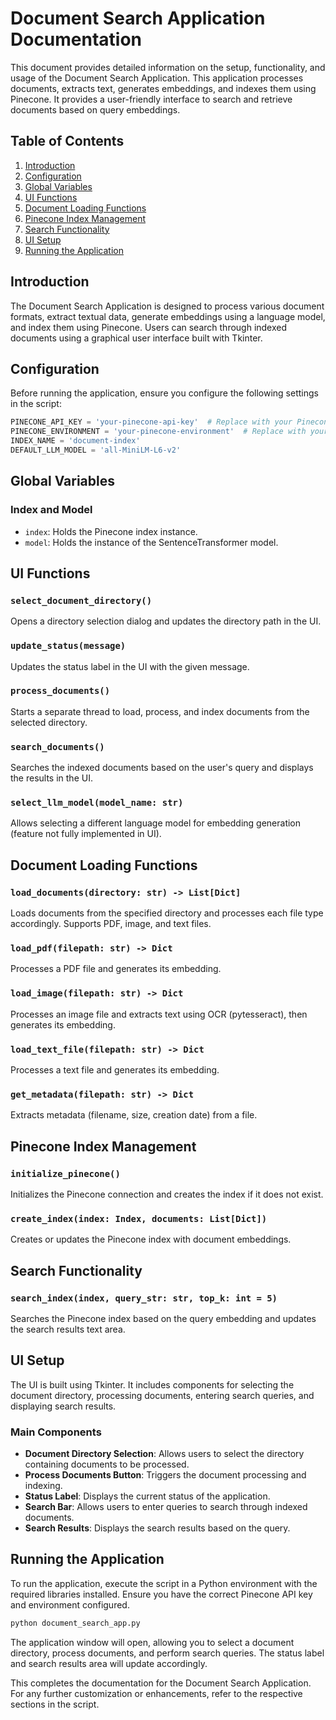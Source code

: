 # Document Search Application Documentation

This document provides detailed information on the setup, functionality, and usage of the Document Search Application. This application processes documents, extracts text, generates embeddings, and indexes them using Pinecone. It provides a user-friendly interface to search and retrieve documents based on query embeddings.

## Table of Contents
1. [Introduction](#introduction)
2. [Configuration](#configuration)
3. [Global Variables](#global-variables)
4. [UI Functions](#ui-functions)
5. [Document Loading Functions](#document-loading-functions)
6. [Pinecone Index Management](#pinecone-index-management)
7. [Search Functionality](#search-functionality)
8. [UI Setup](#ui-setup)
9. [Running the Application](#running-the-application)

## Introduction

The Document Search Application is designed to process various document formats, extract textual data, generate embeddings using a language model, and index them using Pinecone. Users can search through indexed documents using a graphical user interface built with Tkinter.

## Configuration

Before running the application, ensure you configure the following settings in the script:

```python
PINECONE_API_KEY = 'your-pinecone-api-key'  # Replace with your Pinecone API key
PINECONE_ENVIRONMENT = 'your-pinecone-environment'  # Replace with your Pinecone environment
INDEX_NAME = 'document-index'
DEFAULT_LLM_MODEL = 'all-MiniLM-L6-v2'
```

## Global Variables

### Index and Model

- `index`: Holds the Pinecone index instance.
- `model`: Holds the instance of the SentenceTransformer model.

## UI Functions

### `select_document_directory()`

Opens a directory selection dialog and updates the directory path in the UI.

### `update_status(message)`

Updates the status label in the UI with the given message.

### `process_documents()`

Starts a separate thread to load, process, and index documents from the selected directory.

### `search_documents()`

Searches the indexed documents based on the user's query and displays the results in the UI.

### `select_llm_model(model_name: str)`

Allows selecting a different language model for embedding generation (feature not fully implemented in UI).

## Document Loading Functions

### `load_documents(directory: str) -> List[Dict]`

Loads documents from the specified directory and processes each file type accordingly. Supports PDF, image, and text files.

### `load_pdf(filepath: str) -> Dict`

Processes a PDF file and generates its embedding.

### `load_image(filepath: str) -> Dict`

Processes an image file and extracts text using OCR (pytesseract), then generates its embedding.

### `load_text_file(filepath: str) -> Dict`

Processes a text file and generates its embedding.

### `get_metadata(filepath: str) -> Dict`

Extracts metadata (filename, size, creation date) from a file.

## Pinecone Index Management

### `initialize_pinecone()`

Initializes the Pinecone connection and creates the index if it does not exist.

### `create_index(index: Index, documents: List[Dict])`

Creates or updates the Pinecone index with document embeddings.

## Search Functionality

### `search_index(index, query_str: str, top_k: int = 5)`

Searches the Pinecone index based on the query embedding and updates the search results text area.

## UI Setup

The UI is built using Tkinter. It includes components for selecting the document directory, processing documents, entering search queries, and displaying search results.

### Main Components

- **Document Directory Selection**: Allows users to select the directory containing documents to be processed.
- **Process Documents Button**: Triggers the document processing and indexing.
- **Status Label**: Displays the current status of the application.
- **Search Bar**: Allows users to enter queries to search through indexed documents.
- **Search Results**: Displays the search results based on the query.

## Running the Application

To run the application, execute the script in a Python environment with the required libraries installed. Ensure you have the correct Pinecone API key and environment configured.

```bash
python document_search_app.py
```

The application window will open, allowing you to select a document directory, process documents, and perform search queries. The status label and search results area will update accordingly.

This completes the documentation for the Document Search Application. For any further customization or enhancements, refer to the respective sections in the script.
